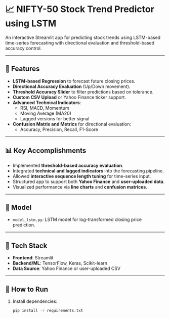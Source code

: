 # 📈 NIFTY-50 Stock Trend Predictor using LSTM

An interactive Streamlit app for predicting stock trends using LSTM-based time-series forecasting with directional evaluation and threshold-based accuracy control.

---

## 🚀 Features

- **LSTM-based Regression** to forecast future closing prices.
- **Directional Accuracy Evaluation** (Up/Down movement).
- **Threshold Accuracy Slider** to filter predictions based on tolerance.
- **Custom CSV Upload** or Yahoo Finance ticker support.
- **Advanced Technical Indicators**:
  - RSI, MACD, Momentum
  - Moving Average (MA20)
  - Lagged versions for better signal
- **Confusion Matrix and Metrics** for directional evaluation:
  - Accuracy, Precision, Recall, F1-Score

---

## 📊 Key Accomplishments

- Implemented **threshold-based accuracy evaluation**.
- Integrated **technical and lagged indicators** into the forecasting pipeline.
- Allowed **interactive sequence length tuning** for time-series input.
- Structured app to support both **Yahoo Finance** and **user-uploaded data**.
- Visualized performance via **line charts** and **confusion matrices**.

---

## 🧠 Model

- `model_lstm.py`: LSTM model for log-transformed closing price prediction.

---

## 📂 Tech Stack

- **Frontend**: Streamlit
- **Backend/ML**: TensorFlow, Keras, Scikit-learn
- **Data Source**: Yahoo Finance or user-uploaded CSV

---

## 📝 How to Run

1. Install dependencies:
   ```bash
   pip install -r requirements.txt
